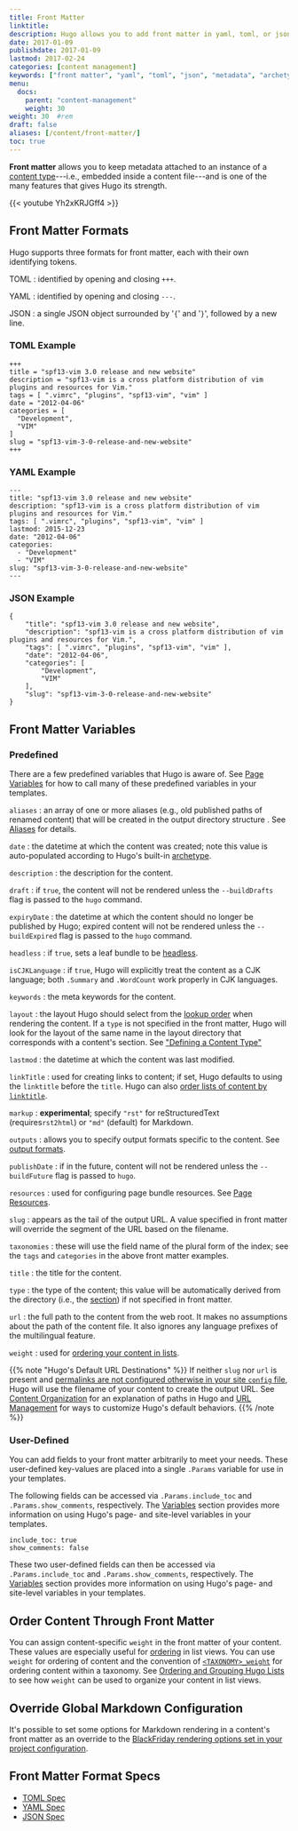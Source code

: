 ```yaml
---
title: Front Matter
linktitle:
description: Hugo allows you to add front matter in yaml, toml, or json to your content files.
date: 2017-01-09
publishdate: 2017-01-09
lastmod: 2017-02-24
categories: [content management]
keywords: ["front matter", "yaml", "toml", "json", "metadata", "archetypes"]
menu:
  docs:
    parent: "content-management"
    weight: 30
weight: 30	#rem
draft: false
aliases: [/content/front-matter/]
toc: true
---
```


**Front matter** allows you to keep metadata attached to an instance of a [content type][]---i.e., embedded inside a content file---and is one of the many features that gives Hugo its strength.

{{< youtube Yh2xKRJGff4 >}}

## Front Matter Formats

Hugo supports three formats for front matter, each with their own identifying tokens.

TOML
: identified by opening and closing `+++`.

YAML
: identified by opening and closing `---`.

JSON
: a single JSON object surrounded by '`{`' and '`}`', followed by a new line.

### TOML Example

```
+++
title = "spf13-vim 3.0 release and new website"
description = "spf13-vim is a cross platform distribution of vim plugins and resources for Vim."
tags = [ ".vimrc", "plugins", "spf13-vim", "vim" ]
date = "2012-04-06"
categories = [
  "Development",
  "VIM"
]
slug = "spf13-vim-3-0-release-and-new-website"
+++
```

### YAML Example

```
---
title: "spf13-vim 3.0 release and new website"
description: "spf13-vim is a cross platform distribution of vim plugins and resources for Vim."
tags: [ ".vimrc", "plugins", "spf13-vim", "vim" ]
lastmod: 2015-12-23
date: "2012-04-06"
categories:
  - "Development"
  - "VIM"
slug: "spf13-vim-3-0-release-and-new-website"
---
```

### JSON Example

```
{
    "title": "spf13-vim 3.0 release and new website",
    "description": "spf13-vim is a cross platform distribution of vim plugins and resources for Vim.",
    "tags": [ ".vimrc", "plugins", "spf13-vim", "vim" ],
    "date": "2012-04-06",
    "categories": [
        "Development",
        "VIM"
    ],
    "slug": "spf13-vim-3-0-release-and-new-website"
}
```

## Front Matter Variables

### Predefined

There are a few predefined variables that Hugo is aware of. See [Page Variables][pagevars] for how to call many of these predefined variables in your templates.

`aliases`
: an array of one or more aliases (e.g., old published paths of renamed content) that will be created in the output directory structure . See [Aliases][aliases] for details.

`date`
: the datetime at which the content was created; note this value is auto-populated according to Hugo's built-in [archetype][].

`description`
: the description for the content.

`draft`
: if `true`, the content will not be rendered unless the `--buildDrafts` flag is passed to the `hugo` command.

`expiryDate`
: the datetime at which the content should no longer be published by Hugo; expired content will not be rendered unless the `--buildExpired` flag is passed to the `hugo` command.

`headless`
: if `true`, sets a leaf bundle to be [headless][headless-bundle].

`isCJKLanguage`
: if `true`, Hugo will explicitly treat the content as a CJK language; both `.Summary` and `.WordCount` work properly in CJK languages.

`keywords`
: the meta keywords for the content.

`layout`
: the layout Hugo should select from the [lookup order][lookup] when rendering the content. If a `type` is not specified in the front matter, Hugo will look for the layout of the same name in the layout directory that corresponds with a content's section. See ["Defining a Content Type"][definetype]

`lastmod`
: the datetime at which the content was last modified.

`linkTitle`
: used for creating links to content; if set, Hugo defaults to using the `linktitle` before the `title`. Hugo can also [order lists of content by `linktitle`][bylinktitle].

`markup`
: **experimental**; specify `"rst"` for reStructuredText (requires`rst2html`) or `"md"` (default) for Markdown.

`outputs`
: allows you to specify output formats specific to the content. See [output formats][outputs].

`publishDate`
: if in the future, content will not be rendered unless the `--buildFuture` flag is passed to `hugo`.

`resources`
: used for configuring page bundle resources. See [Page Resources][page-resources].

`slug`
: appears as the tail of the output URL. A value specified in front matter will override the segment of the URL based on the filename.

`taxonomies`
: these will use the field name of the plural form of the index; see the `tags` and `categories` in the above front matter examples.

`title`
: the title for the content.

`type`
: the type of the content; this value will be automatically derived from the directory (i.e., the [section][]) if not specified in front matter.

`url`
: the full path to the content from the web root. It makes no assumptions about the path of the content file. It also ignores any language prefixes of
the multilingual feature.

`weight`
: used for [ordering your content in lists][ordering].

{{% note "Hugo's Default URL Destinations" %}}
If neither `slug` nor `url` is present and [permalinks are not configured otherwise in your site `config` file](/content-management/urls/#permalinks), Hugo will use the filename of your content to create the output URL. See [Content Organization](/content-management/organization) for an explanation of paths in Hugo and [URL Management](/content-management/urls/) for ways to customize Hugo's default behaviors.
{{% /note %}}

### User-Defined

You can add fields to your front matter arbitrarily to meet your needs. These user-defined key-values are placed into a single `.Params` variable for use in your templates.

The following fields can be accessed via `.Params.include_toc` and `.Params.show_comments`, respectively. The [Variables][] section provides more information on using Hugo's page- and site-level variables in your templates.

```
include_toc: true
show_comments: false
```

These two user-defined fields can then be accessed via `.Params.include_toc` and `.Params.show_comments`, respectively. The [Variables][variables] section provides more information on using Hugo's page- and site-level variables in your templates.


## Order Content Through Front Matter

You can assign content-specific `weight` in the front matter of your content. These values are especially useful for [ordering][ordering] in list views. You can use `weight` for ordering of content and the convention of [`<TAXONOMY>_weight`][taxweight] for ordering content within a taxonomy. See [Ordering and Grouping Hugo Lists][lists] to see how `weight` can be used to organize your content in list views.

## Override Global Markdown Configuration

It's possible to set some options for Markdown rendering in a content's front matter as an override to the [BlackFriday rendering options set in your project configuration][config].

## Front Matter Format Specs

* [TOML Spec][toml]
* [YAML Spec][yaml]
* [JSON Spec][json]

[variables]: /variables/
[aliases]: /content-management/urls/#aliases/
[archetype]: /content-management/archetypes/
[bylinktitle]: /templates/lists/#by-link-title
[config]: /getting-started/configuration/ "Hugo documentation for site configuration"
[content type]: /content-management/types/
[contentorg]: /content-management/organization/
[definetype]: /content-management/types/#defining-a-content-type "Learn how to specify a type and a layout in a content's front matter"
[headless-bundle]: /content-management/page-bundles/#headless-bundle
[json]: https://www.ecma-international.org/publications/files/ECMA-ST/ECMA-404.pdf "Specification for JSON, JavaScript Object Notation"
[lists]: /templates/lists/#ordering-content "See how to order content in list pages; for example, templates that look to specific _index.md for content and front matter."
[lookup]: /templates/lookup-order/ "Hugo traverses your templates in a specific order when rendering content to allow for DRYer templating."
[ordering]: /templates/lists/ "Hugo provides multiple ways to sort and order your content in list templates"
[outputs]: /templates/output-formats/ "With the release of v22, you can output your content to any text format using Hugo's familiar templating"
[page-resources]: /content-management/page-resources/
[pagevars]: /variables/page/
[section]: /content-management/sections/
[taxweight]: /content-management/taxonomies/
[toml]: https://github.com/toml-lang/toml "Specification for TOML, Tom's Obvious Minimal Language"
[urls]: /content-management/urls/
[variables]: /variables/
[yaml]: http://yaml.org/spec/ "Specification for YAML, YAML Ain't Markup Language"
